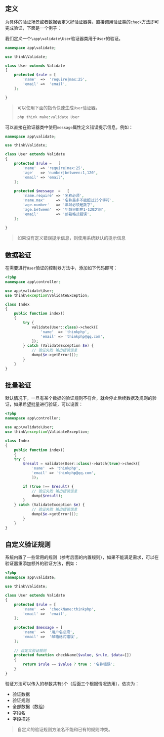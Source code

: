 ## 定义

为具体的验证场景或者数据表定义好验证器类，直接调用验证类的`check`方法即可完成验证，下面是一个例子：

我们定义一个`\app\validate\User`验证器类用于`User`的验证。

```php
namespace app\validate;

use think\Validate;

class User extends Validate
{
    protected $rule = [
        'name'  =>  'require|max:25',
        'email' =>  'email',
    ];

}
```

> 可以使用下面的指令快速生成`User`验证器。
>
> ```php
> php think make:validate User
>
> ```

可以直接在验证器类中使用`message`属性定义错误提示信息，例如：

```php
namespace app\validate;

use think\Validate;

class User extends Validate
{
    protected $rule =   [
        'name'  => 'require|max:25',
        'age'   => 'number|between:1,120',
        'email' => 'email',    
    ];
    
    protected $message  =   [
        'name.require' => '名称必须',
        'name.max'     => '名称最多不能超过25个字符',
        'age.number'   => '年龄必须是数字',
        'age.between'  => '年龄只能在1-120之间',
        'email'        => '邮箱格式错误',    
    ];
    
}
```

> 如果没有定义错误提示信息，则使用系统默认的提示信息

## 数据验证

在需要进行`User`验证的控制器方法中，添加如下代码即可：

```php
<?php
namespace app\controller;

use app\validate\User;
use think\exception\ValidateException;

class Index
{
    public function index()
    {
        try {
            validate(User::class)->check([
                'name'  => 'thinkphp',
                'email' => 'thinkphp@qq.com',
            ]);
        } catch (ValidateException $e) {
            // 验证失败 输出错误信息
            dump($e->getError());
        }
    }
}
```

## 批量验证

默认情况下，一旦有某个数据的验证规则不符合，就会停止后续数据及规则的验证，如果希望批量进行验证，可以设置：

```php
<?php
namespace app\controller;

use app\validate\User;
use think\exception\ValidateException;

class Index
{
    public function index()
    {
	try {
		$result = validate(User::class)->batch(true)->check([
			'name'  => 'thinkphp',
			'email' => 'thinkphp@qq.com',
		    ]);

		if (true !== $result) {
		    // 验证失败 输出错误信息
		    dump($result);
		}
	} catch (ValidateException $e) {
            // 验证失败 输出错误信息
            dump($e->getError());
        }
    }
}
```

## 自定义验证规则

系统内置了一些常用的规则（参考后面的内置规则），如果不能满足需求，可以在验证器重添加额外的验证方法，例如：

```php
<?php
namespace app\validate;

use think\Validate;

class User extends Validate
{
    protected $rule = [
        'name'  =>  'checkName:thinkphp',
        'email' =>  'email',
    ];
    
    protected $message = [
        'name'  =>  '用户名必须',
        'email' =>  '邮箱格式错误',
    ];
    
    // 自定义验证规则
    protected function checkName($value, $rule, $data=[])
    {
        return $rule == $value ? true : '名称错误';
    }
}
```

验证方法可以传入的参数共有`5`个（后面三个根据情况选用），依次为：

* 验证数据
* 验证规则
* 全部数据（数组）
* 字段名
* 字段描述

> 自定义的验证规则方法名不能和已有的规则冲突。



